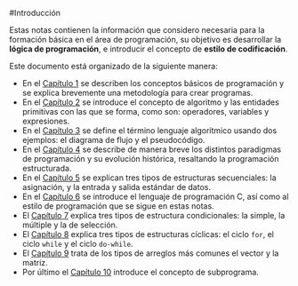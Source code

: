 #Introducción

Estas notas contienen la información que considero necesaria para la
formación básica  en el área de programación, su objetivo es desarrollar
la **lógica de programación**, e introducir el concepto de **estilo
de codificación**.

Este documento está organizado de la siguiente manera:

* En el [Capítulo 1](basicos.html) se describen los conceptos básicos
de programación y se explica brevemente una metodología para crear programas.
* En el [Capítulo 2](entidades-primitivas.html) se introduce el concepto
de algoritmo y las entidades primitivas con las que se forma, como son:
operadores, variables y expresiones.
* En el [Capítulo 3](lenguajes-algoritmicos.html) se define el término
lenguaje algorítmico usando dos ejemplos: el diagrama de flujo y el pseudocódigo.
* En el [Capítulo 4](programacion-estructurada.html) se describe de manera
breve los distintos paradigmas de programación y su evolución histórica,
resaltando la programación estructurada.
* En el [Capítulo 5](estructuras-secuenciales.html) se explican tres
tipos de estructuras secuenciales: la asignación, y la entrada y salida estándar
de datos.
* En el [Capítulo 6](lenguaje-c.html) se introduce el lenguaje de
programación C, así como al estilo de programación que se sigue en estas notas.
* El [Capítulo 7](estructuras-condicionales.html) explica tres tipos de
estructura condicionales: la simple, la múltiple  y la de selección.
* El [Capítulo 8](estructuras-ciclicas.html) explica tres tipos de
estructuras cíclicas: el ciclo `for`, el ciclo `while` y el ciclo `do-while`.
* El [Capítulo 9](arreglos.html) trata de los tipos de arreglos más
comunes el vector y la matriz.
* Por último el [Capítulo 10](subprogramas.html) introduce el concepto de
subprograma.
